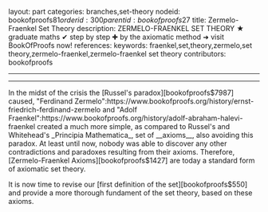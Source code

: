 layout: part
categories: branches,set-theory
nodeid: bookofproofs$81
orderid: 300
parentid: bookofproofs$27
title: Zermelo-Fraenkel Set Theory
description: ZERMELO-FRAENKEL SET THEORY ★ graduate maths ✔ step by step ✚ by the axiomatic method ➜ visit BookOfProofs now!
references: 
keywords: fraenkel,set,theory,zermelo,set theory,zermelo-fraenkel,zermelo-fraenkel set theory
contributors: bookofproofs


---


---

In the midst of the crisis the [Russel's paradox][bookofproofs$7987] caused, "Ferdinand Zermelo":https://www.bookofproofs.org/history/ernst-friedrich-ferdinand-zermelo and "Adolf Fraenkel":https://www.bookofproofs.org/history/adolf-abraham-halevi-fraenkel created a much more simple, as compared to Russel's and Whitehead's _Principia Mathematica_, set of __axioms__, also avoiding this paradox. 
At least until now, nobody was able to discover any other contradictions and paradoxes resulting from their axioms. Therefore, [Zermelo-Fraenkel Axioms][bookofproofs$1427] are today a standard form of axiomatic set theory. 

It is now time to revise our [first definition of the set][bookofproofs$550] and provide a more thorough fundament of the set theory, based on these axioms.
